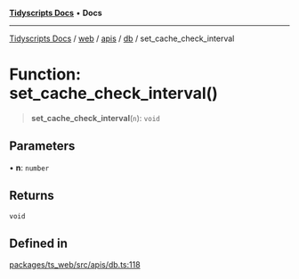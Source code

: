 [**Tidyscripts Docs**](../../../../../../../README.md) • **Docs**

***

[Tidyscripts Docs](../../../../../../../globals.md) / [web](../../../../../README.md) / [apis](../../../README.md) / [db](../README.md) / set\_cache\_check\_interval

# Function: set\_cache\_check\_interval()

> **set\_cache\_check\_interval**(`n`): `void`

## Parameters

• **n**: `number`

## Returns

`void`

## Defined in

[packages/ts\_web/src/apis/db.ts:118](https://github.com/sheunaluko/tidyscripts/blob/master/packages/ts_web/src/apis/db.ts#L118)
